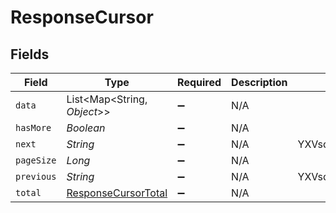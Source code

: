 # ResponseCursor


## Fields

| Field                                                             | Type                                                              | Required                                                          | Description                                                       | Example                                                           |
| ----------------------------------------------------------------- | ----------------------------------------------------------------- | ----------------------------------------------------------------- | ----------------------------------------------------------------- | ----------------------------------------------------------------- |
| `data`                                                            | List<Map<String, *Object*>>                                       | :heavy_minus_sign:                                                | N/A                                                               |                                                                   |
| `hasMore`                                                         | *Boolean*                                                         | :heavy_minus_sign:                                                | N/A                                                               |                                                                   |
| `next`                                                            | *String*                                                          | :heavy_minus_sign:                                                | N/A                                                               | YXVsdCBhbmQgYSBtYXhpbXVtIG1heF9yZXN1bHRzLol=                      |
| `pageSize`                                                        | *Long*                                                            | :heavy_minus_sign:                                                | N/A                                                               |                                                                   |
| `previous`                                                        | *String*                                                          | :heavy_minus_sign:                                                | N/A                                                               | YXVsdCBhbmQgYSBtYXhpbXVtIG1heF9yZXN1bHRzLol=                      |
| `total`                                                           | [ResponseCursorTotal](../../models/shared/ResponseCursorTotal.md) | :heavy_minus_sign:                                                | N/A                                                               |                                                                   |